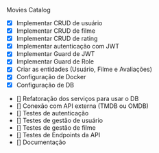Movies Catalog


 - [X] Implementar CRUD de usuário
 - [X] Implementar CRUD de filme
 - [X] Implementar CRUD de rating
 - [X] Implementar autenticação com JWT
 - [X] Implementar Guard de JWT
 - [X] Implementar Guard de Role
 - [X] Criar as entidades (Usuário, Filme e Avaliações)
 - [X] Configuração de Docker
 - [X] Configuração de DB
 - [] Refatoração dos serviços para usar o DB
 - [] Conexão com API externa (TMDB ou OMDB)
 - [] Testes de autenticação
 - [] Testes de gestão de usuário
 - [] Testes de gestão de filme
 - [] Testes de Endpoints da API
 - [] Documentação
